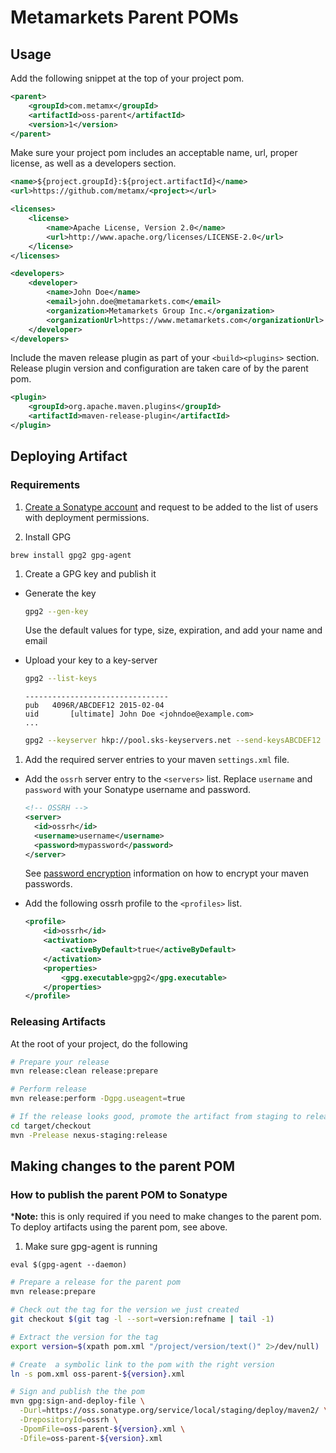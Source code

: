 # Metamarkets Parent POMs

## Usage

Add the following snippet at the top of your project pom.

```xml
<parent>
    <groupId>com.metamx</groupId>
    <artifactId>oss-parent</artifactId>
    <version>1</version>
</parent>
```

Make sure your project pom includes an acceptable name, url, proper license,
as well as a developers section.

```xml
<name>${project.groupId}:${project.artifactId}</name>
<url>https://github.com/metamx/<project></url>

<licenses>
    <license>
        <name>Apache License, Version 2.0</name>
        <url>http://www.apache.org/licenses/LICENSE-2.0</url>
    </license>
</licenses>

<developers>
    <developer>
        <name>John Doe</name>
        <email>john.doe@metamarkets.com</email>
        <organization>Metamarkets Group Inc.</organization>
        <organizationUrl>https://www.metamarkets.com</organizationUrl>
    </developer>
</developers>
```

Include the maven release plugin as part of your `<build><plugins>` section.
Release plugin version and configuration are taken care of by the parent pom.

```xml
<plugin>
    <groupId>org.apache.maven.plugins</groupId>
    <artifactId>maven-release-plugin</artifactId>
</plugin>
```

## Deploying Artifact

### Requirements

1. [Create a Sonatype account](https://issues.sonatype.org/secure/Signup!default.jspa)
   and request to be added to the list of users with deployment permissions.

1. Install GPG

  ```
  brew install gpg2 gpg-agent
  ```

1. Create a GPG key and publish it

  - Generate the key

    ```bash
    gpg2 --gen-key
    ```

    Use the default values for type, size, expiration, and add your name and
    email

  - Upload your key to a key-server

    ```bash
    gpg2 --list-keys
    ```

        --------------------------------
        pub   4096R/ABCDEF12 2015-02-04
        uid       [ultimate] John Doe <johndoe@example.com>
        ...

    ```bash
    gpg2 --keyserver hkp://pool.sks-keyservers.net --send-keysABCDEF12
    ```

1. Add the required server entries to your maven `settings.xml` file.

  - Add the `ossrh` server entry to the `<servers>` list.  Replace `username` and `password` with your Sonatype username and password.

    ```xml
    <!-- OSSRH -->
    <server>
      <id>ossrh</id>
      <username>username</username>
      <password>mypassword</password>
    </server>
    ```

    See [password encryption](http://maven.apache.org/guides/mini/guide-encryption.html)
    information on how to encrypt your maven passwords.

  - Add the following ossrh profile to the `<profiles>` list.

    ```xml
    <profile>
        <id>ossrh</id>
        <activation>
            <activeByDefault>true</activeByDefault>
        </activation>
        <properties>
            <gpg.executable>gpg2</gpg.executable>
        </properties>
    </profile>
    ```

### Releasing Artifacts

At the root of your project, do the following

```bash
# Prepare your release
mvn release:clean release:prepare

# Perform release
mvn release:perform -Dgpg.useagent=true

# If the release looks good, promote the artifact from staging to release
cd target/checkout
mvn -Prelease nexus-staging:release
```

## Making changes to the parent POM

### How to publish the parent POM to Sonatype

***Note:** this is only required if you need to make changes to the parent pom.
To deploy artifacts using the parent pom, see above.

1. Make sure gpg-agent is running

```
eval $(gpg-agent --daemon)
```

```bash
# Prepare a release for the parent pom
mvn release:prepare

# Check out the tag for the version we just created
git checkout $(git tag -l --sort=version:refname | tail -1)

# Extract the version for the tag
export version=$(xpath pom.xml "/project/version/text()" 2>/dev/null)

# Create  a symbolic link to the pom with the right version
ln -s pom.xml oss-parent-${version}.xml

# Sign and publish the the pom
mvn gpg:sign-and-deploy-file \
  -Durl=https://oss.sonatype.org/service/local/staging/deploy/maven2/ \
  -DrepositoryId=ossrh \
  -DpomFile=oss-parent-${version}.xml \
  -Dfile=oss-parent-${version}.xml
```
